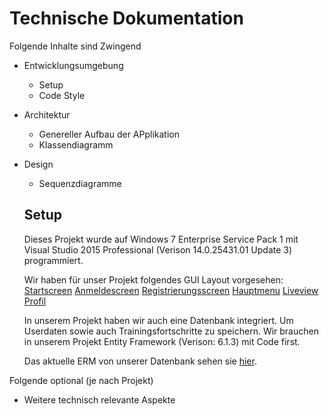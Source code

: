 # Technische Dokumentation

Folgende Inhalte sind Zwingend

* Entwicklungsumgebung
  * Setup
  * Code Style
* Architektur
  * Genereller Aufbau der APplikation
  * Klassendiagramm
* Design
  * Sequenzdiagramme
  ## Setup
  Dieses Projekt wurde auf Windows 7 Enterprise Service Pack 1 mit Visual Studio 2015 Professional (Verison 14.0.25431.01 Update 3) programmiert. 
  
  Wir haben für unser Projekt folgendes GUI Layout vorgesehen:
  [Startscreen](img/start.PNG)
  [Anmeldescreen](img/login.PNG)
  [Registrierungsscreen](img/register.PNG)
  [Hauptmenu](img/mainmenu.PNG)
  [Liveview](img/liveview.PNG)
  [Profil](img/profile.PNG)
  

  In unserem Projekt haben wir auch eine Datenbank integriert. Um Userdaten sowie auch Trainingsfortschritte zu speichern.
  Wir brauchen in unserem Projekt Entity Framework (Verison: 6.1.3) mit Code first.
  
  Das aktuelle ERM von unserer Datenbank sehen sie [hier](img/erm_tys.PNG).
  
Folgende optional (je nach Projekt)
* Weitere technisch relevante Aspekte